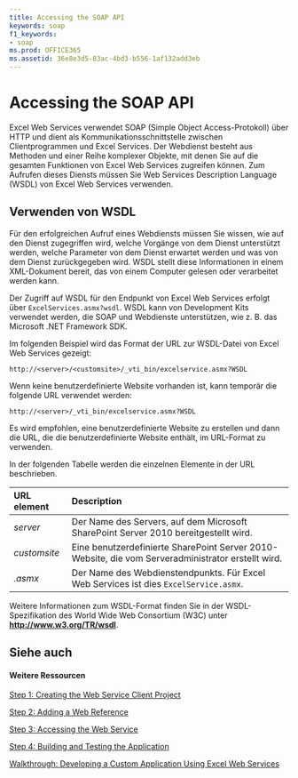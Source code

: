 ```yaml
---
title: Accessing the SOAP API
keywords: soap
f1_keywords:
- soap
ms.prod: OFFICE365
ms.assetid: 36e8e3d5-83ac-4bd3-b556-1af132add3eb
---
```



# Accessing the SOAP API

Excel Web Services verwendet SOAP (Simple Object Access-Protokoll) über HTTP und dient als Kommunikationsschnittstelle zwischen Clientprogrammen und Excel Services. Der Webdienst besteht aus Methoden und einer Reihe komplexer Objekte, mit denen Sie auf die gesamten Funktionen von Excel Web Services zugreifen können. Zum Aufrufen dieses Diensts müssen Sie Web Services Description Language (WSDL) von Excel Web Services verwenden.
  
    
    


## Verwenden von WSDL

Für den erfolgreichen Aufruf eines Webdiensts müssen Sie wissen, wie auf den Dienst zugegriffen wird, welche Vorgänge von dem Dienst unterstützt werden, welche Parameter von dem Dienst erwartet werden und was von dem Dienst zurückgegeben wird. WSDL stellt diese Informationen in einem XML-Dokument bereit, das von einem Computer gelesen oder verarbeitet werden kann.
  
    
    
Der Zugriff auf WSDL für den Endpunkt von Excel Web Services erfolgt über  `ExcelServices.asmx?wsdl`. WSDL kann von Development Kits verwendet werden, die SOAP und Webdienste unterstützen, wie z. B. das Microsoft .NET Framework SDK.
  
    
    
Im folgenden Beispiel wird das Format der URL zur WSDL-Datei von Excel Web Services gezeigt:
  
    
    
 `http://<server>/<customsite>/_vti_bin/excelservice.asmx?WSDL`
  
    
    
Wenn keine benutzerdefinierte Website vorhanden ist, kann temporär die folgende URL verwendet werden:
  
    
    
 `http://<server>/_vti_bin/excelservice.asmx?WSDL`
  
    
    
Es wird empfohlen, eine benutzerdefinierte Website zu erstellen und dann die URL, die die benutzerdefinierte Website enthält, im URL-Format zu verwenden.
  
    
    
In der folgenden Tabelle werden die einzelnen Elemente in der URL beschrieben.
  
    
    


|****URL element****|****Description****|
|:-----|:-----|
| _server_ <br/> |Der Name des Servers, auf dem Microsoft SharePoint Server 2010 bereitgestellt wird. <br/> |
| _customsite_ <br/> |Eine benutzerdefinierte SharePoint Server 2010-Website, die vom Serveradministrator erstellt wird. <br/> |
| _<endpointname>.asmx_ <br/> |Der Name des Webdienstendpunkts. Für Excel Web Services ist dies  `ExcelService.asmx`. <br/> |
   
Weitere Informationen zum WSDL-Format finden Sie in der WSDL-Spezifikation des World Wide Web Consortium (W3C) unter **http://www.w3.org/TR/wsdl**.
  
    
    

## Siehe auch


#### Weitere Ressourcen


  
    
    
 [Step 1: Creating the Web Service Client Project](step-1-creating-the-web-service-client-project.md)
  
    
    
 [Step 2: Adding a Web Reference](step-2-adding-a-web-reference.md)
  
    
    
 [Step 3: Accessing the Web Service](step-3-accessing-the-web-service.md)
  
    
    
 [Step 4: Building and Testing the Application](step-4-building-and-testing-the-application.md)
  
    
    
 [Walkthrough: Developing a Custom Application Using Excel Web Services](walkthrough-developing-a-custom-application-using-excel-web-services.md)
